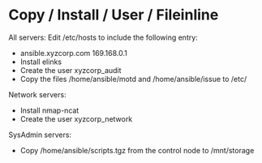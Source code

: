 # Copy / Install / User / Fileinline

All servers: 
Edit /etc/hosts to include the following entry: 
- ansible.xyzcorp.com 169.168.0.1 
- Install elinks 
- Create the user xyzcorp_audit 
- Copy the files /home/ansible/motd and /home/ansible/issue to /etc/ 

Network servers: 
- Install nmap-ncat 
- Create the user xyzcorp_network 

SysAdmin servers: 
- Copy /home/ansible/scripts.tgz from the control node to /mnt/storage
